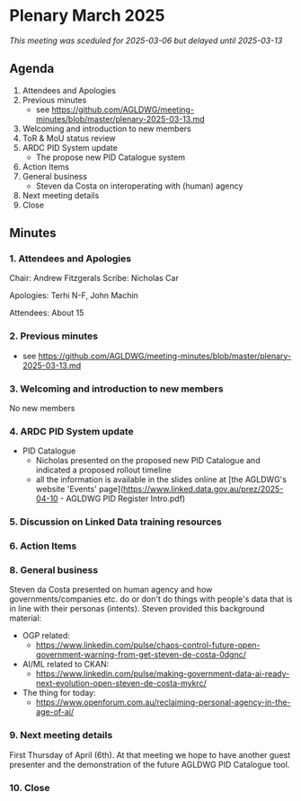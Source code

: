 # Plenary March 2025

_This meeting was sceduled for 2025-03-06 but delayed until 2025-03-13_

## Agenda

1. Attendees and Apologies
2. Previous minutes
   * see https://github.com/AGLDWG/meeting-minutes/blob/master/plenary-2025-03-13.md
3. Welcoming and introduction to new members
4. ToR & MoU status review
5. ARDC PID System update
   * The propose new PID Catalogue system
7. Action Items
8. General business
    * Steven da Costa on interoperating with (human) agency
9. Next meeting details
10. Close

## Minutes

### 1. Attendees and Apologies

Chair: Andrew Fitzgerals
Scribe: Nicholas Car

Apologies: Terhi N-F, John Machin

Attendees: About 15

### 2. Previous minutes

* see https://github.com/AGLDWG/meeting-minutes/blob/master/plenary-2025-03-13.md
     
### 3. Welcoming and introduction to new members

No new members

### 4. ARDC PID System update

* PID Catalogue
    * Nicholas presented on the proposed new PID Catalogue and indicated a proposed rollout timeline
    * all the information is available in the slides online at [the AGLDWG's website 'Events' page](https://www.linked.data.gov.au/prez/2025-04-10 - AGLDWG PID Register Intro.pdf)

### 5. Discussion on Linked Data training resources

  

### 6. Action Items

### 8. General business

Steven da Costa presented on human agency and how governments/companies etc. do or don't do things with people's data that is in line with their personas (intents). Steven provided this background material:

* OGP related:
    * https://www.linkedin.com/pulse/chaos-control-future-open-government-warning-from-get-steven-de-costa-0dgnc/
* AI/ML related to CKAN:
    * https://www.linkedin.com/pulse/making-government-data-ai-ready-next-evolution-open-steven-de-costa-mykrc/
* The thing for today:
    * https://www.openforum.com.au/reclaiming-personal-agency-in-the-age-of-ai/

### 9. Next meeting details

First Thursday of April (6th). At that meeting we hope to have another guest presenter and the demonstration of the future AGLDWG PID Catalogue tool.

### 10. Close
